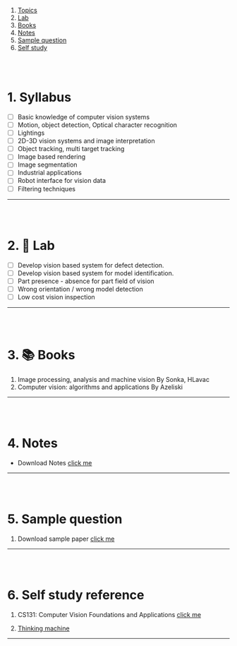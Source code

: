 1. [Topics](#1)
2. [Lab](#2)
3. [Books](#3)
4. [Notes](#4)
5. [Sample question](#5)
6. [Self study](#6)

<br>
<br>

# 1. Syllabus<a id='1'></a>

- [ ] Basic knowledge of computer vision systems
- [ ] Motion, object detection, Optical character recognition
- [ ] Lightings
- [ ] 2D-3D vision systems and image interpretation
- [ ] Object tracking, multi target tracking
- [ ] Image based rendering
- [ ] Image segmentation
- [ ] Industrial applications
- [ ] Robot interface for vision data
- [ ] Filtering techniques

---

<br>
<br>

# 2. 🧪 Lab<a id='2'></a>

- [ ] Develop vision based system for defect detection.
- [ ] Develop vision based system for model identification.
- [ ] Part presence - absence for part field of vision
- [ ] Wrong orientation / wrong model detection 
- [ ] Low cost vision inspection

---

<br>
<br>

# 3. 📚 Books<a id='3'></a>

1. Image processing, analysis and machine vision By Sonka, HLavac
2. Computer vision: algorithms and applications By Azeliski

---

<br>
<br>

# 4. Notes<a id='4'></a>

- Download Notes [click me]()

---

<br>
<br>

# 5. Sample question<a id='5'></a>

1. Download sample paper [click me]()

---

<br>
<br>

# 6. Self study reference<a id='6'></a>

1. CS131: Computer Vision Foundations and Applications [click me](https://www.youtube.com/watch?v=vT1JzLTH4G4&list=PLZd-RT8IB2ELyRUy66HXF9OPN1_ZSizZM)

1. [Thinking machine](https://www.youtube.com/watch?v=R3YFxF0n8n8&list=PLfsEr6YiELABYGnXtP2c0NzPQMDNkUhcQ)
---
